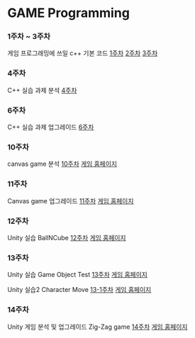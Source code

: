 # GAME Programming

### 1주차 ~ 3주차
게임 프로그래밍에 쓰일 c++ 기본 코드
[1주차](https://github.com/Kimra0467/game/tree/main/week1)
[2주차](https://github.com/Kimra0467/game/tree/main/week2)
[3주차](https://github.com/Kimra0467/game/tree/main/week3)

### 4주차
C++ 실습 과제 분석
[4주차](https://github.com/Kimra0467/game/tree/main/week4/report)

### 6주차
C++ 실습 과제 업그레이드
[6주차](https://github.com/Kimra0467/game/tree/main/week6/report)

### 10주차
canvas game 분석
[10주차](https://github.com/Kimra0467/game/tree/main/week11/report)
[게임 홈페이지](https://kimra0467.github.io/game/week11/report/canvas_game.html)

### 11주차
Canvas game 업그레이드
[11주차](https://github.com/Kimra0467/game/tree/main/week12/report)
[게임 홈페이지](https://kimra0467.github.io/game/week12/report/canvas_game_upgrade.html)

### 12주차
Unity 실습
BallNCube
[12주차](https://kimra0467.github.io/game/week13)
[게임 홈페이지](https://kimra0467.github.io/game/week13/index.html)

### 13주차
Unity 실습
Game Object Test
[13주차](https://kimra0467.github.io/game/week14)
[게임 홈페이지](https://kimra0467.github.io/game/week14/index.html)

Unity 실습2
Character Move
[13-1주차](https://kimra0467.github.io/game/week14-1)
[게임 홈페이지](https://kimra0467.github.io/game/week14-1/index.html)

### 14주차
Unity 게임 분석 및 업그레이드
Zig-Zag game 
[14주차](https://kimra0467.github.io/game/week15)
[게임 홈페이지](https://kimra0467.github.io/game/week15/new/index.html)
